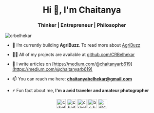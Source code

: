 <h1 align="center">Hi 👋, I'm Chaitanya</h1>
<h3 align="center">Thinker | Entrepreneur | Philosopher</h3>

<p align="left"> <img src="https://komarev.com/ghpvc/?username=crbelhekar" alt="crbelhekar" /> </p>

- 🌱 I’m currently building **AgriBuzz**. To read more about [AgriBuzz](https://www.notion.so/Building-AgriBuzz-19738682a15543108ef58c0d352f0b30)

- 👨‍💻 All of my projects are available at [github.com/CRBelhekar](github.com/CRBelhekar)

- 📝 I write articles on [https://medium.com/@chaitanyarb619](https://medium.com/@chaitanyarb619)

- 📫 You can reach me here: **chaitanyabelhekar@gmail.com**

- ⚡ Fun fact about me, **I'm a avid traveler and amateur photographer**


<p align="center">
<a href="https://twitter.com/crbelhekar_" target="blank"><img align="center" src="https://cdn.jsdelivr.net/npm/simple-icons@3.0.1/icons/twitter.svg" alt="crbelhekar_" height="30" width="30" /></a>
<a href="https://linkedin.com/in/chaitanyabelhekar" target="blank"><img align="center" src="https://cdn.jsdelivr.net/npm/simple-icons@3.0.1/icons/linkedin.svg" alt="chaitanyabelhekar" height="30" width="30" /></a>
<a href="https://kaggle.com/crbelhekar619" target="blank"><img align="center" src="https://cdn.jsdelivr.net/npm/simple-icons@3.0.1/icons/kaggle.svg" alt="crbelhekar619" height="30" width="30" /></a>
<a href="https://instagram.com/bc.bhau_" target="blank"><img align="center" src="https://cdn.jsdelivr.net/npm/simple-icons@3.0.1/icons/instagram.svg" alt="bc.bhau_" height="30" width="30" /></a>
<a href="https://medium.com/@chaitanyarb619" target="blank"><img align="center" src="https://cdn.jsdelivr.net/npm/simple-icons@3.0.1/icons/medium.svg" alt="@chaitanyarb619" height="30" width="30" /></a>
</p>
